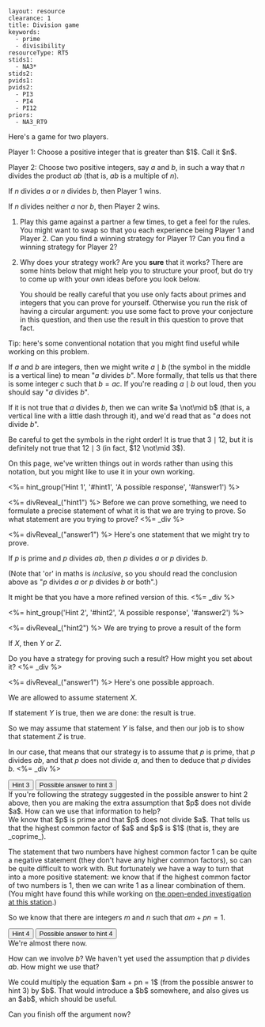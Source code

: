 ````
layout: resource
clearance: 1
title: Division game
keywords:
  - prime
  - divisibility
resourceType: RT5
stids1:
  - NA3*
stids2:
pvids1:
pvids2:
  - PI3
  - PI4
  - PI12
priors:
  - NA3_RT9

````

Here's a game for two players.

<div class="well">
Player 1: Choose a positive integer that is greater than $1$.  Call it $n$.

Player 2: Choose two positive integers, say $a$ and $b$, in such a way that $n$ divides the product $ab$ (that is, $ab$ is a multiple of $n$).

If $n$ divides $a$ or $n$ divides $b$, then Player 1 wins.

If $n$ divides neither $a$ nor $b$, then Player 2 wins.
</div>

1.  Play this game against a partner a few times, to get a feel for the rules.  You might want to swap so that you each experience being Player 1 and Player 2.  Can you find a winning strategy for Player 1?  Can you find a winning strategy for Player 2?

2.  Why does your strategy work?  Are you __sure__ that it works?  There are some hints below that might help you to structure your proof, but do try to come up with your own ideas before you look below.

    You should be really careful that you use only facts about primes and integers that you can prove for yourself.  Otherwise you run the risk of having a circular argument: you use some fact to prove your conjecture in this question, and then use the result in this question to prove that fact.

<div class="chalk">
Tip: here's some conventional notation that you might find useful while working on this problem.

If $a$ and $b$ are integers, then we might write $a \mid b$ (the symbol in the middle is a vertical line) to mean "$a$ divides $b$".  More formally, that tells us that there is some integer $c$ such that $b = ac$.  If you're reading $a \mid b$ out loud, then you should say "$a$ divides $b$".  

If it is not true that $a$ divides $b$, then we can write $a \not\mid b$ (that is, a vertical line with a little dash through it), and we'd read that as "$a$ does not divide $b$".

Be careful to get the symbols in the right order!  It is true that $3 \mid 12$, but it is definitely not true that $12 \mid 3$ (in fact, $12 \not\mid 3$).

On this page, we've written things out in words rather than using this notation, but you might like to use it in your own working.
</div> 

<%= hint_group('Hint 1', '#hint1', 'A possible response', '#answer1') %>

  <%= divReveal_("hint1") %>
  Before we can prove something, we need to formulate a precise statement of what it is that we are trying to prove.  So what statement are you trying to prove?
  <%= _div %>

  <%= divReveal_("answer1") %>
  Here's one statement that we might try to prove.

  If $p$ is prime and $p$ divides $ab$, then $p$ divides $a$ or $p$ divides $b$.

  (Note that 'or' in maths is _inclusive_, so you should read the conclusion above as "$p$ divides $a$ or $p$ divides $b$ or both".)

  It might be that you have a more refined version of this.
  <%= _div %>

<%= hint_group('Hint 2', '#hint2', 'A possible response', '#answer2') %>

  <%= divReveal_("hint2") %>
  We are trying to prove a result of the form

  If $X$, then $Y$ or $Z$.

  Do you have a strategy for proving such a result?  How might you set about it?
  <%= _div %>

  <%= divReveal_("answer1") %>
  Here's one possible approach.

  We are allowed to assume statement $X$.

  If statement $Y$ is true, then we are done: the result is true.

  So we may assume that statement $Y$ is false, and then our job is to show that statement $Z$ is true.

  In our case, that means that our strategy is to assume that $p$ is prime, that $p$ divides $ab$, and that $p$ does not divide $a$, and then to deduce that $p$ divides $b$.
  <%= _div %>

<div class="btn-group hint">

<button type="button" class="btn btn-primary btn-action" data-toggle="collapse" data-target="#hint3">
Hint 3
</button>
<button type="button" class="btn btn-action" data-toggle="collapse" data-target="#answer3">
Possible answer to hint 3
</button>

</div>

<div id="hint3" class="collapse">
If you're following the strategy suggested in the possible answer to hint 2 above, then you are making the extra assumption that $p$ does not divide $a$.  How can we use that information to help?
</div>


<div id="answer3" class="collapse">
We know that $p$ is prime and that $p$ does not divide $a$.  That tells us that the highest common factor of $a$ and $p$ is $1$ (that is, they are _coprime_).

The statement that two numbers have highest common factor $1$ can be quite a negative statement (they don't have any higher common factors), so can be quite difficult to work with.  But fortunately we have a way to turn that into a more positive statement: we know that if the highest common factor of two numbers is $1$, then we can write $1$ as a linear combination of them.  (You might have found this while working on [the open-ended investigation at this station](../NA3_RT9/index.html).)

So we know that there are integers $m$ and $n$ such that $am + pn = 1$.
</div>

<div class="btn-group hint">
<button type="button" class="btn btn-primary btn-action" data-toggle="collapse" data-target="#hint4">
Hint 4
</button>
<button type="button" class="btn btn-action" data-toggle="collapse" data-target="#answer4">
Possible answer to hint 4
</button>
</div>

<div id="hint4" class="collapse">
We're almost there now.

How can we involve $b$?  We haven't yet used the assumption that $p$ divides $ab$.  How might we use that?
</div>


<div id="answer4" class="collapse">
We could multiply the equation $am + pn = 1$ (from the possible answer to hint 3) by $b$.  That would introduce a $b$ somewhere, and also gives us an $ab$, which should be useful.

Can you finish off the argument now?
</div>
